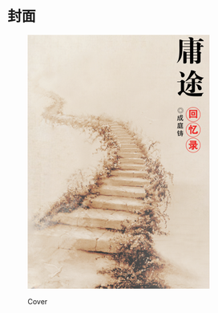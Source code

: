 # 封面

<figure><img src=".gitbook/assets/yongtu_cover.png" alt=""><figcaption><p>Cover</p></figcaption></figure>
